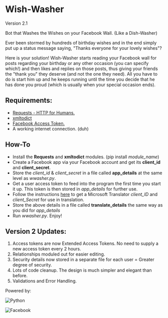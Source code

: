 Wish-Washer
===========

Version 2.1

Bot that Washes the Wishes on your Facebook Wall.
(Like a Dish-Washer)


Ever been stormed by hundreds of birthday wishes and in the end simply put up a status message saying, "Thanks everyone for your lovely wishes"?

Here is your solution! Wish-Washer starts reading your Facebook wall for posts regarding your birthday or any other occasion (you can specify which!) and then likes and replies on those posts, thus giving your friends the "thank you" they deserve (and not the one they need). All you have to do is start him up and he keeps running until the time you decide that he has done you proud (which is usually when your special occasion ends).


Requirements:
-------------

- [Requests - HTTP for Humans.](http://docs.python-requests.org/en/latest/)
- [xmltodict](https://github.com/martinblech/xmltodict)
- [Facebook Access Token.](https://developers.facebook.com/tools/explorer)
- A working internet connection. (duh)


How-To
------
- Install the **Requests** and **xmltodict** modules. (pip install *module_name*)
- Create a Facebook app via your Facebook account and get its **client_id** and **client_secret**.
- Store the *client_id* & *client_secret* in a file called **app_details** at the same level as *wwasher.py*.
- Get a user access token to feed into the program the first time you start it up. This token is then stored in *app_details* for further use.
- Follow the instructions [here](http://blogs.msdn.com/b/translation/p/gettingstarted1.aspx) to get a Microsoft Translator *client_ID* and *client_Secret* for use in translation.
- Store the above details in a file called **translate_details** the same way as you did for *app_details*
- Run *wwasher.py*. Enjoy!


Version 2 Updates:
------------------
1. Access tokens are now Extended Access Tokens. No need to supply a new access token every 2 hours.
2. Relationships moduled out for easier editing.
3. Security details now stored in a separate file for each user = Greater degree of security. 
4. Lots of code cleanup. The design is much simpler and elegant than before.
5. Validations and Error Handling.



Powered by:

![Python](http://upload.wikimedia.org/wikipedia/commons/thumb/c/c3/Python-logo-notext.svg/40px-Python-logo-notext.svg.png "Python")

![Facebook](http://musically.com/wp-content/uploads/2012/11/Facebook-logo-47x47.jpg "Facebook")
